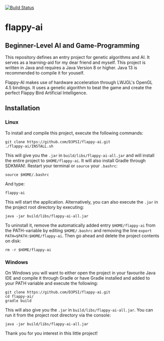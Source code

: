 [![Build Status](https://travis-ci.com/D3PSI/flappy-ai.svg?branch=master)](https://travis-ci.com/D3PSI/flappy-ai)

# flappy-ai

## Beginner-Level AI and Game-Programming

This repository defines an entry project for genetic algorithms and AI. It serves as a learning-aid for my dear friend and myself. This project is written in Java and requires a Java Version 8 or higher. Java 13 is recommended to compile it for youself.

Flappy-AI makes use of hardware acceleration through LWJGL's OpenGL 4.5 bindings. It uses a genetic algorithm to beat the game and create the perfect Flappy Bird Artificial Intelligence.

## Installation

### Linux

To install and compile this project, execute the following commands:

    git clone https://github.com/D3PSI/flappy-ai.git
    ./flappy-ai/INSTALL.sh

This will give you the `.jar` in `build/libs/flappy-ai-all.jar` and will install the entire project to `$HOME/flappy-ai`. It will also install Gradle through SDKMAN!. Restart your terminal or `source` your `.bashrc`:

    source $HOME/.bashrc

And type:

    flappy-ai

This will start the application. Alternatively, you can also execute the `.jar` in the project root directory by executing:

    java -jar build/libs/flappy-ai-all.jar

To uninstall it, remove the automatically added entry `$HOME/flappy-ai` from the PATH-variable by editing `$HOME/.bashrc` and removing the line `export PATH=$PATH:$HOME/flappy-ai`. Then go ahead and delete the project contents on disk:

    rm -r $HOME/flappy-ai

### Windows

On Windows you will want to either open the project in your favourite Java IDE and compile it through Gradle or have Gradle installed and added to your PATH variable and execute the following:

    git clone https://github.com/D3PSI/flappy-ai.git
    cd flappy-ai/
    gradle build

This will also give you the `.jar` in `build/libs/flappy-ai-all.jar`. You can run it from the project root directory via the console:

    java -jar build/libs/flappy-ai-all.jar

Thank you for you interest in this little project!

